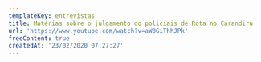 ```yaml
---
templateKey: entrevistas
title: Matérias sobre o julgamento do policiais de Rota no Carandiru
url: 'https://www.youtube.com/watch?v=aW0GiThhJPk'
freeContent: true
createdAt: '23/02/2020 07:27:27'
---
```



